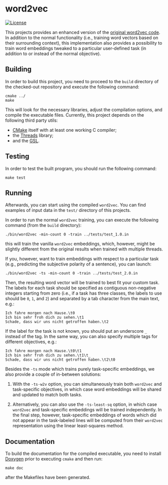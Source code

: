 # word2vec

[![License](https://img.shields.io/badge/License-Apache%202.0-blue.svg)](https://opensource.org/licenses/Apache-2.0)

This projects provides an enhanced version of the [original word2vec
code](https://github.com/svn2github/word2vec).  In addition to the
normal functionality (i.e., training word vectors based on their
surrounding context), this implementation also provides a possibility
to train word embeddings tweaked to a particular user-defined task (in
addition to or instead of the normal objective).

## Building

In order to build this project, you need to proceed to the `build`
directory of the checked-out repository and execute the following
command:

```shell
cmake ../
make
```

This will look for the necessary libraries, adjust the compilation
options, and compile the executable files.  Currently, this project
depends on the following third party utils:

 * [CMake](https://cmake.org/) itself with at least one working C compiler;
 * the [Threads](https://www.gnu.org/software/hurd/hurd/libthreads.html) library;
 * and the [GSL](https://www.gnu.org/software/gsl/).

## Testing

In order to test the built program, you should run the following
command:

```shell
make test
```

## Running

Afterwards, you can start using the compiled `word2vec`.  You can find
examples of input data in the `test/` directory of this projects.

In order to run the normal `word2vec` training, you can execute the
following command (from the `build` directory):

```shell
./bin/word2vec -min-count 0 -train ../tests/test_1.0.in
```

this will train the vanilla `word2vec` embeddings, which, however,
might be slightly different from the original results when trained
with multiple threads.

If you, however, want to train embeddings with respect to a particular
task (e.g., predicting the subjective polarity of a sentence), you can
launch:

```shell
./bin/word2vec -ts -min-count 0 -train ../tests/test_2.0.in
```

Then, the resulting word vector will be trained to best fit your
custom task.  The labels for each task should be specified as
contiguous non-negative integers starting from zero (i.e., if a task
has three classes, the labels to use should be `0`, `1`, and `2`) and
separated by a tab character from the main text, e.g.:

```text
Ich fahre morgen nach Hause.\t0
Ich bin sehr froh dich zu sehen.\t1
Schade, dass wir uns nicht getroffen haben.\t2
```

If the label for the task is not known, you should put an underscore
`_` instead of the tag.  In the same way, you can also specify
multiple tags for different objectives, e.g.:

```text
Ich fahre morgen nach Hause.\t0\t1
Ich bin sehr froh dich zu sehen.\t1\t_
Schade, dass wir uns nicht getroffen haben.\t2\t0
```

Besides the `-ts` mode which trains purely task-specific embeddings,
we also provide a couple of in-between solutions:

1.  With the `-ts-w2v` option, you can simultaneously train both
`word2vec` and task-specific objectives, in which case word embeddings
will be shared and updated to match both tasks.

2.  Alternatively, you can also use the `-ts-least-sq` option, in
which case `word2vec` and task-specific embeddings will be trained
independently.  In the final step, however, task-specific embeddings
of words which did not appear in the task-labeled lines will be
computed from their `word2vec` representation using the linear
least-squares method.

## Documentation

To build the documentation for the compiled executable, you need to
install [Doxygen](www.doxygen.org/) prior to executing `cmake` and
then run:

```shell
make doc
```

after the Makefiles have been generated.
